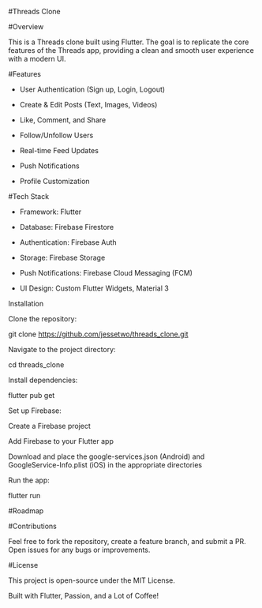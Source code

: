 #Threads Clone

#Overview

This is a Threads clone built using Flutter. The goal is to replicate the core features of the Threads app, providing a clean and smooth user experience with a modern UI.

#Features

- User Authentication (Sign up, Login, Logout)

- Create & Edit Posts (Text, Images, Videos)

- Like, Comment, and Share

- Follow/Unfollow Users

- Real-time Feed Updates

- Push Notifications

- Profile Customization


#Tech Stack

- Framework: Flutter

- Database: Firebase Firestore

- Authentication: Firebase Auth

- Storage: Firebase Storage

- Push Notifications: Firebase Cloud Messaging (FCM)

- UI Design: Custom Flutter Widgets, Material 3

Installation

Clone the repository:

git clone https://github.com/jessetwo/threads_clone.git

Navigate to the project directory:

cd threads_clone

Install dependencies:

flutter pub get

Set up Firebase:

Create a Firebase project

Add Firebase to your Flutter app

Download and place the google-services.json (Android) and GoogleService-Info.plist (iOS) in the appropriate directories

Run the app:

flutter run

#Roadmap



#Contributions

Feel free to fork the repository, create a feature branch, and submit a PR. Open issues for any bugs or improvements.

#License

This project is open-source under the MIT License.

Built with Flutter, Passion, and a Lot of Coffee!
